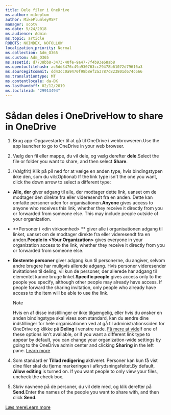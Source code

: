 ```yaml
---
title: Dele filer i OneDrive
ms.author: mikeplum
author: MikePlumleyMSFT
manager: scotv
ms.date: 5/24/2018
ms.audience: Admin
ms.topic: article
ROBOTS: NOINDEX, NOFOLLOW
localization_priority: Normal
ms.collection: Adm_O365
ms.custom: Adm_O365
ms.assetid: d7738bb8-3473-40fe-9a47-7f4b93e68ab8
ms.openlocfilehash: ac5dd3476c49a930763cc29478b61072d79616a3
ms.sourcegitcommit: dd43cc0a9470f98b8ef2a3787c823801d674c666
ms.translationtype: MT
ms.contentlocale: da-DK
ms.lasthandoff: 02/12/2019
ms.locfileid: "29913494"
---
```

# <a name="how-to-share-in-onedrive"></a><span data-ttu-id="c0c0b-102">Sådan deles i OneDrive</span><span class="sxs-lookup"><span data-stu-id="c0c0b-102">How to share in OneDrive</span></span>

1. <span data-ttu-id="c0c0b-103">Brug app-Opgavestarter til at gå til OneDrive i webbrowseren.</span><span class="sxs-lookup"><span data-stu-id="c0c0b-103">Use the app launcher to go to OneDrive in your web browser.</span></span> 
    
2. <span data-ttu-id="c0c0b-104">Vælg den fil eller mappe, du vil dele, og vælg derefter **dele**.</span><span class="sxs-lookup"><span data-stu-id="c0c0b-104">Select the file or folder you want to share, and then select **Share**.</span></span>
    
3. <span data-ttu-id="c0c0b-105">(Valgfrit) Klik på pil ned for at vælge en anden type, hvis bindingstypen ikke den, som du vil:</span><span class="sxs-lookup"><span data-stu-id="c0c0b-105">(Optional) If the link type isn't the one you want, click the down arrow to select a different type:</span></span>
    
  - <span data-ttu-id="c0c0b-p101">**Alle, der** giver adgang til alle, der modtager dette link, uanset om de modtager den direkte fra eller videresendt fra en anden. Dette kan omfatte personer uden for organisationen.</span><span class="sxs-lookup"><span data-stu-id="c0c0b-p101">**Anyone** gives access to anyone who receives this link, whether they receive it directly from you or forwarded from someone else. This may include people outside of your organization.</span></span> 
    
  - <span data-ttu-id="c0c0b-108">\*\*Personer i \<din virksomhed\> \*\* giver alle i organisationen adgang til linket, uanset om de modtager direkte fra eller videresendt fra en anden.</span><span class="sxs-lookup"><span data-stu-id="c0c0b-108">**People in \<Your Organization\>** gives everyone in your organization access to the link, whether they receive it directly from you or forwarded from someone else.</span></span> 
    
  - <span data-ttu-id="c0c0b-p102">**Bestemte personer** giver adgang kun til personerne, du angiver, selvom andre brugere har muligvis allerede adgang. Hvis personer videresender invitationen til deling, vil kun de personer, der allerede har adgang til elementet kunne bruge linket.</span><span class="sxs-lookup"><span data-stu-id="c0c0b-p102">**Specific people** gives access only to the people you specify, although other people may already have access. If people forward the sharing invitation, only people who already have access to the item will be able to use the link.</span></span> 
    
    > [!NOTE]
    > <span data-ttu-id="c0c0b-p103">Hvis en af disse indstillinger er ikke tilgængelig, eller hvis du ønsker en anden bindingstype skal vises som standard, kan du ændre dine indstillinger for hele organisationen ved at gå til administrationssiden for OneDrive og klikke på **Deling** i venstre rude. [Få mere at vide](https://go.microsoft.com/fwlink/?linkid=871961)</span><span class="sxs-lookup"><span data-stu-id="c0c0b-p103">If one of these options isn't available, or if you want a different link type to appear by default, you can change your organization-wide settings by going to the OneDrive admin center and clicking **Sharing** in the left pane. [Learn more](https://go.microsoft.com/fwlink/?linkid=871961)</span></span>
  
4. <span data-ttu-id="c0c0b-p104">Som standard er **Tillad redigering** aktiveret. Personer kan kun få vist dine filer skal du fjerne markeringen i afkrydsningsfeltet.</span><span class="sxs-lookup"><span data-stu-id="c0c0b-p104">By default, **Allow editing** is turned on. If you want people to only view your files, uncheck the check box.</span></span> 
    
5. <span data-ttu-id="c0c0b-115">Skriv navnene på de personer, du vil dele med, og klik derefter på **Send**.</span><span class="sxs-lookup"><span data-stu-id="c0c0b-115">Enter the names of the people you want to share with, and then click **Send**.</span></span>
    
[<span data-ttu-id="c0c0b-116">Læs mere</span><span class="sxs-lookup"><span data-stu-id="c0c0b-116">Learn more</span></span>](https://go.microsoft.com/fwlink/?linkid=871861)
  

